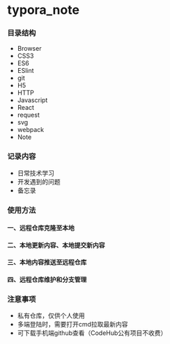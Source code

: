 # typora_note
### 目录结构

- Browser
- CSS3
- ES6
- ESlint
- git
- H5
- HTTP
- Javascript
- React
- request
- svg
- webpack
- Note

### 记录内容

- 日常技术学习
- 开发遇到的问题
- 备忘录

### 使用方法

#### 一、远程仓库克隆至本地

#### 二、本地更新内容、本地提交新内容

#### 三、本地内容推送至远程仓库

#### 四、远程仓库维护和分支管理

### 注意事项

- 私有仓库，仅供个人使用
- 多端登陆时，需要打开cmd拉取最新内容
- 可下载手机端github查看（CodeHub公有项目不收费）